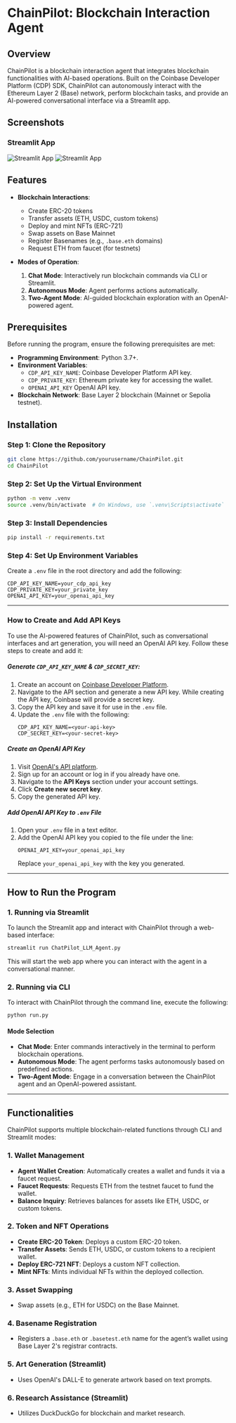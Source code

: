 # **ChainPilot: Blockchain Interaction Agent**

## **Overview**

ChainPilot is a blockchain interaction agent that integrates blockchain functionalities with AI-based operations. Built on the Coinbase Developer Platform (CDP) SDK, ChainPilot can autonomously interact with the Ethereum Layer 2 (Base) network, perform blockchain tasks, and provide an AI-powered conversational interface via a Streamlit app.

## **Screenshots**

### **Streamlit App**

![Streamlit App](assets/img/screenshot_1.jpeg)
![Streamlit App](assets/img/screenshot_2.jpeg)

## **Features**

- **Blockchain Interactions**:
  - Create ERC-20 tokens
  - Transfer assets (ETH, USDC, custom tokens)
  - Deploy and mint NFTs (ERC-721)
  - Swap assets on Base Mainnet
  - Register Basenames (e.g., `.base.eth` domains)
  - Request ETH from faucet (for testnets)

- **Modes of Operation**:
  1. **Chat Mode**: Interactively run blockchain commands via CLI or Streamlit.
  2. **Autonomous Mode**: Agent performs actions automatically.
  3. **Two-Agent Mode**: AI-guided blockchain exploration with an OpenAI-powered agent.

## **Prerequisites**

Before running the program, ensure the following prerequisites are met:

- **Programming Environment**: Python 3.7+.
- **Environment Variables**:
  - `CDP_API_KEY_NAME`: Coinbase Developer Platform API key.
  - `CDP_PRIVATE_KEY`: Ethereum private key for accessing the wallet.
  - `OPENAI_API_KEY` OpenAI API key.
- **Blockchain Network**: Base Layer 2 blockchain (Mainnet or Sepolia testnet).

## **Installation**

### **Step 1: Clone the Repository**
```bash
git clone https://github.com/yourusername/ChainPilot.git
cd ChainPilot
```

### **Step 2: Set Up the Virtual Environment**
```bash
python -m venv .venv
source .venv/bin/activate  # On Windows, use `.venv\Scripts\activate`
```

### **Step 3: Install Dependencies**
```bash
pip install -r requirements.txt
```

### **Step 4: Set Up Environment Variables**
Create a `.env` file in the root directory and add the following:
```plaintext
CDP_API_KEY_NAME=your_cdp_api_key
CDP_PRIVATE_KEY=your_private_key
OPENAI_API_KEY=your_openai_api_key
```

---

### **How to Create and Add API Keys**

To use the AI-powered features of ChainPilot, such as conversational interfaces and art generation, you will need an OpenAI API key. Follow these steps to create and add it:


##### **Generate `CDP_API_KEY_NAME` & `CDP_SECRET_KEY`:**
1. Create an account on [Coinbase Developer Platform](https://developer.coinbase.com).
2. Navigate to the API section and generate a new API key. While creating the API key, Coinbase will provide a secret key.
3. Copy the API key and save it for use in the `.env` file.
4. Update the `.env` file with the following:
   ```
   CDP_API_KEY_NAME=<your-api-key>
   CDP_SECRET_KEY=<your-secret-key>
   ```  

##### **Create an OpenAI API Key**
1. Visit [OpenAI's API platform](https://platform.openai.com/signup).
2. Sign up for an account or log in if you already have one.
3. Navigate to the **API Keys** section under your account settings.
4. Click **Create new secret key**.
5. Copy the generated API key.

##### **Add OpenAI API Key to `.env` File**
1. Open your `.env` file in a text editor.
2. Add the OpenAI API key you copied to the file under the line:
   ```
   OPENAI_API_KEY=your_openai_api_key
   ```
   Replace `your_openai_api_key` with the key you generated.

---

## **How to Run the Program**

### **1. Running via Streamlit**

To launch the Streamlit app and interact with ChainPilot through a web-based interface:
```bash
streamlit run ChatPilot_LLM_Agent.py
```

This will start the web app where you can interact with the agent in a conversational manner.

### **2. Running via CLI**

To interact with ChainPilot through the command line, execute the following:
```bash
python run.py
```

#### **Mode Selection**
- **Chat Mode**: Enter commands interactively in the terminal to perform blockchain operations.
- **Autonomous Mode**: The agent performs tasks autonomously based on predefined actions.
- **Two-Agent Mode**: Engage in a conversation between the ChainPilot agent and an OpenAI-powered assistant.

---

## **Functionalities**

ChainPilot supports multiple blockchain-related functions through CLI and Streamlit modes:

### **1. Wallet Management**
- **Agent Wallet Creation**: Automatically creates a wallet and funds it via a faucet request.
- **Faucet Requests**: Requests ETH from the testnet faucet to fund the wallet.
- **Balance Inquiry**: Retrieves balances for assets like ETH, USDC, or custom tokens.

### **2. Token and NFT Operations**
- **Create ERC-20 Token**: Deploys a custom ERC-20 token.
- **Transfer Assets**: Sends ETH, USDC, or custom tokens to a recipient wallet.
- **Deploy ERC-721 NFT**: Deploys a custom NFT collection.
- **Mint NFTs**: Mints individual NFTs within the deployed collection.

### **3. Asset Swapping**
- Swap assets (e.g., ETH for USDC) on the Base Mainnet.

### **4. Basename Registration**
- Registers a `.base.eth` or `.basetest.eth` name for the agent’s wallet using Base Layer 2's registrar contracts.

### **5. Art Generation (Streamlit)**
- Uses OpenAI's DALL-E to generate artwork based on text prompts.

### **6. Research Assistance (Streamlit)**
- Utilizes DuckDuckGo for blockchain and market research.
